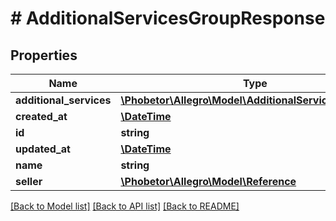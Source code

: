# # AdditionalServicesGroupResponse

## Properties

Name | Type | Description | Notes
------------ | ------------- | ------------- | -------------
**additional_services** | [**\Phobetor\Allegro\Model\AdditionalServiceResponse[]**](AdditionalServiceResponse.md) |  | [optional]
**created_at** | [**\DateTime**](\DateTime.md) |  | [optional]
**id** | **string** |  | [optional]
**updated_at** | [**\DateTime**](\DateTime.md) |  | [optional]
**name** | **string** |  | [optional]
**seller** | [**\Phobetor\Allegro\Model\Reference**](Reference.md) |  | [optional]

[[Back to Model list]](../../README.md#models) [[Back to API list]](../../README.md#endpoints) [[Back to README]](../../README.md)
